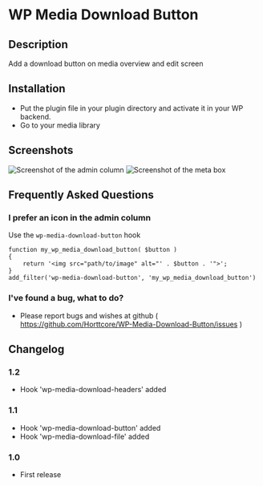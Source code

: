 # WP Media Download Button

## Description

Add a download button on media overview and edit screen

## Installation

* Put the plugin file in your plugin directory and activate it in your WP backend.
* Go to your media library

## Screenshots

![Screenshot of the admin column](https://raw.github.com/Horttcore/WP-Media-Download-Button/master/screenshot-1.png)
![Screenshot of the meta box](https://raw.github.com/Horttcore/WP-Media-Download-Button/master/screenshot-2.png)

## Frequently Asked Questions

### I prefer an icon in the admin column

Use the `wp-media-download-button` hook

```
function my_wp_media_download_button( $button )
{
	return '<img src="path/to/image" alt="' . $button . '">';
}
add_filter('wp-media-download-button', 'my_wp_media_download_button')
```

### I've found a bug, what to do?

* Please report bugs and wishes at github ( https://github.com/Horttcore/WP-Media-Download-Button/issues )

## Changelog

### 1.2
* Hook 'wp-media-download-headers' added

### 1.1
* Hook 'wp-media-download-button' added
* Hook 'wp-media-download-file' added

### 1.0
* First release
